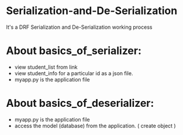 # Serialization-and-De-Serialization
It's a DRF Serialization and De-Serialization working process

# About basics_of_serializer:
 * view student_list from link
 * view student_info for a particular id as a json file.
 * myapp.py is the application file

# About basics_of_deserializer:
 * myapp.py is the application file
 * access the model (database) from the application. ( create object ) 
